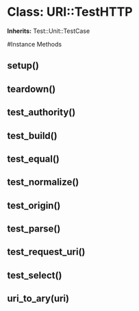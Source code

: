 # Class: URI::TestHTTP
**Inherits:** Test::Unit::TestCase
    




#Instance Methods
## setup() [](#method-i-setup)

## teardown() [](#method-i-teardown)

## test_authority() [](#method-i-test_authority)

## test_build() [](#method-i-test_build)

## test_equal() [](#method-i-test_equal)

## test_normalize() [](#method-i-test_normalize)

## test_origin() [](#method-i-test_origin)

## test_parse() [](#method-i-test_parse)

## test_request_uri() [](#method-i-test_request_uri)

## test_select() [](#method-i-test_select)

## uri_to_ary(uri) [](#method-i-uri_to_ary)

